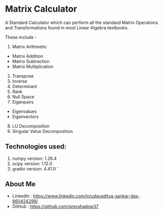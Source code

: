 # Matrix Calculator

A Standard Calculator which can perform all the standard Matrix Operations and Transformations found in most Linear Algebra textbooks.

These include -
1) Matrix Arithmetic
 - Matrix Addition
 - Matrix Subtraction
 - Matrix Multiplication
2) Transpose
3) Inverse 
4) Determinant
5) Rank 
6) Null Space
7) Eigenpairs
 - Eigenvalues
 - Eigenvectors
8) LU Decomposition
9) Singular Value Decomposition


## Technologies used:
1) numpy version: 1.26.4
2) scipy version: 1.12.0
2) gradio version: 4.41.0 '


## About Me
- LinkedIn : https://www.linkedin.com/in/udayaditya-sankar-das-860424299/
- GitHub : https://github.com/greyshadow37
